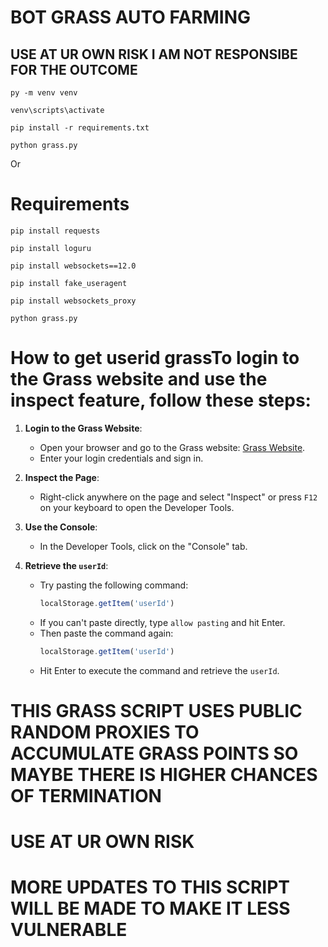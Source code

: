 # BOT GRASS AUTO FARMING
## USE AT UR OWN RISK I AM NOT RESPONSIBE FOR THE OUTCOME

```
py -m venv venv
```
```
venv\scripts\activate
```
```
pip install -r requirements.txt
```
```
python grass.py
```
Or 

# Requirements

```
pip install requests
```
```
pip install loguru
```
```
pip install websockets==12.0
```
```
pip install fake_useragent
```
```
pip install websockets_proxy
```
```
python grass.py
```


# How to get userid grassTo login to the Grass website and use the inspect feature, follow these steps:

1. **Login to the Grass Website**:
    - Open your browser and go to the Grass website: [Grass Website](https://app.getgrass.io/dashboard/store).
    - Enter your login credentials and sign in.

2. **Inspect the Page**:
    - Right-click anywhere on the page and select "Inspect" or press `F12` on your keyboard to open the Developer Tools.

3. **Use the Console**:
    - In the Developer Tools, click on the "Console" tab.

4. **Retrieve the `userId`**:
    - Try pasting the following command:
      ```javascript
      localStorage.getItem('userId')
      ```
    - If you can't paste directly, type `allow pasting` and hit Enter.
    - Then paste the command again:
      ```javascript
      localStorage.getItem('userId')
      ```
    - Hit Enter to execute the command and retrieve the `userId`.

# THIS GRASS SCRIPT USES PUBLIC RANDOM PROXIES TO ACCUMULATE GRASS POINTS SO MAYBE THERE IS HIGHER CHANCES OF TERMINATION
# USE AT UR OWN RISK
# MORE UPDATES TO THIS SCRIPT WILL BE MADE TO MAKE IT LESS VULNERABLE 

